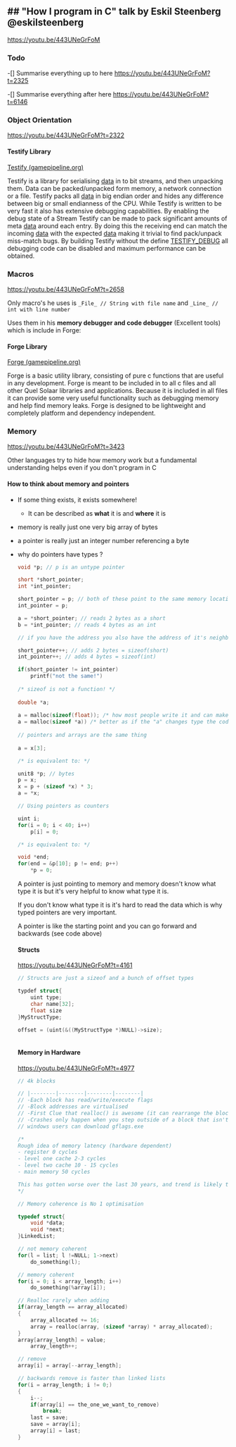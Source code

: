 ## ## "How I program in C" talk by Eskil Steenberg @eskilsteenberg

https://youtu.be/443UNeGrFoM



### Todo

-[] Summarise everything up to here https://youtu.be/443UNeGrFoM?t=2325

-[] Summarise everything after here https://youtu.be/443UNeGrFoM?t=6146



### Object Orientation

https://youtu.be/443UNeGrFoM?t=2322

#### Testify Library

[Testify (gamepipeline.org)](http://www.gamepipeline.org/testify.html)

Testify is a library for serialising [data](http://www.gamepipeline.org/HxA_Layers_are_arrays_of_data_used_t.html#data) in to bit streams, and then unpacking them. Data can be packed/unpacked form memory, a network connection or a file. Testify packs all [data](http://www.gamepipeline.org/HxA_Layers_are_arrays_of_data_used_t.html#data) in big endian order and hides any difference between big or small endianness of the CPU. While Testify is written to be very fast it also has extensive debugging capabilities. By enabling the debug state of a Stream Testify can be made to pack significant amounts of meta [data](http://www.gamepipeline.org/HxA_Layers_are_arrays_of_data_used_t.html#data) around each entry. By doing this the receiving end can match the incoming [data](http://www.gamepipeline.org/HxA_Layers_are_arrays_of_data_used_t.html#data) with the expected [data](http://www.gamepipeline.org/HxA_Layers_are_arrays_of_data_used_t.html#data) making it trivial to find pack/unpack miss-match bugs. By building Testify without the define [TESTIFY_DEBUG](http://www.gamepipeline.org/testify_Testify_.html#TESTIFY_DEBUG) all debugging code can be disabled and maximum performance can be obtained.

### Macros

https://youtu.be/443UNeGrFoM?t=2658

Only macro's he uses is `_File_ // String with file name` and `_Line_ // int with line number`

Uses them in his **memory debugger and code debugger** (Excellent tools) which is include in Forge:

#### Forge Library

[Forge (gamepipeline.org)](http://www.gamepipeline.org/forge.html)

Forge is a basic utility library, consisting of pure c functions that are useful in any development. Forge is meant to be included in to all c files and all other Quel Solaar libraries and applications. Because it is included in all files it can provide some very useful functionality such as debugging memory and help find memory leaks. Forge is designed to be lightweight and completely platform and dependency independent.

### Memory

https://youtu.be/443UNeGrFoM?t=3423

 Other languages try to hide how memory work but a fundamental understanding helps even if you don't program in C

#### How to think about memory and pointers

- If some thing exists,  it exists somewhere!

  - It can be described as **what** it is and **where** it is

- memory is really just one very big array of bytes

- a pointer is really just an integer number referencing a byte

- why do pointers have types ?

  ``` c
  void *p; // p is an untype pointer
  
  short *short_pointer;
  int *int_pointer;
  
  short_pointer = p; // both of these point to the same memory location
  int_pointer = p;
  
  a = *short_pointer; // reads 2 bytes as a short
  b = *int_pointer; // reads 4 bytes as an int
  
  // if you have the address you also have the address of it's neighbour
  
  short_pointer++; // adds 2 bytes = sizeof(short)
  int_pointer++; // adds 4 bytes = sizeof(int)
  
  if(short_pointer != int_pointer)
      printf("not the same!")
      
  /* sizeof is not a function! */
      
  double *a;
      
  a = malloc(sizeof(float)); /* how most people write it and can make type errors*/
  a = malloc(sizeof *a)) /* better as if the "a" changes type the code doesn't break */
      
  // pointers and arrays are the same thing
      
  a = x[3];
  
  /* is equivalent to: */
  
  unit8 *p; // bytes
  p = x;
  x = p + (sizeof *x) * 3;
  a = *x;
  
  // Using pointers as counters
  
  uint i;
  for(i = 0; i < 40; i++)
      p[i] = 0;
  
  /* is equivalent to: */
  
  void *end;
  for(end = &p[10]; p != end; p++)
      *p = 0;
  ```

  A pointer is just pointing to memory and memory doesn't know what type it is but it's very helpful to know what type it is.

  If you don't know what type it is it's hard to read the data which is why typed pointers are very important.

  A pointer is like the starting point and you can go forward and backwards (see code above)

  #### Structs

  https://youtu.be/443UNeGrFoM?t=4161

  ```c
  // Structs are just a sizeof and a bunch of offset types
  
  typdef struct{
      uint type;
      char name[32];
      float size
  }MyStructType;
  
  offset = (uint(&((MyStructType *)NULL)->size);
            
  
  ```

  

  #### Memory in Hardware

  https://youtu.be/443UNeGrFoM?t=4977

  ``` c
  // 4k blocks
  
  // |--------|--------|--------|--------|
  // -Each block has read/write/execute flags
  // -Block addresses are virtualised
  // -First Clue that realloc() is awesome (it can rearrange the blocks)
  // -Crashes only happen when you step outside of a block that isn't yours
  // windows users can download gflags.exe
  
  /*
  Rough idea of memory latency (hardware dependent)
  - register 0 cycles
  - level one cache 2-3 cycles
  - level two cache 10 - 15 cycles
  - main memory 50 cycles
  
  This has gotten worse over the last 30 years, and trend is likely to continue
  */
  
  // Memory coherence is No 1 optimisation
  
  typedef struct{
      void *data;
      void *next;
  }LinkedList;
  
  // not memory coherent
  for(l = list; l !=NULL; 1->next)
      do_something(l);
  
  // memory coherent
  for(i = 0; i < array_length; i++)
      do_something(%array[i]);
  
  // Realloc rarely when adding
  if(array_length == array_allocated)
  {
      array_allocated += 16;
      array = realloc(array, (sizeof *array) * array_allocated);
  }
  array[array_length] = value;
      array_length++;
  
  // remove
  array[i] = array[--array_length];
  
  // backwards remove is faster than linked lists
  for(i = array_length; i != 0;)
  {
      i--;
      if(array[i] == the_one_we_want_to_remove)
          break;
      last = save;
      save = array[i];
      array[i] = last;
  }
  
  
  
  
  
  ```

  

  

  

